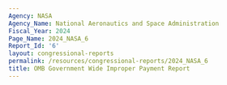 ```yaml
---
Agency: NASA
Agency_Name: National Aeronautics and Space Administration
Fiscal_Year: 2024
Page_Name: 2024_NASA_6
Report_Id: '6'
layout: congressional-reports
permalink: /resources/congressional-reports/2024_NASA_6
title: OMB Government Wide Improper Payment Report
---
```

